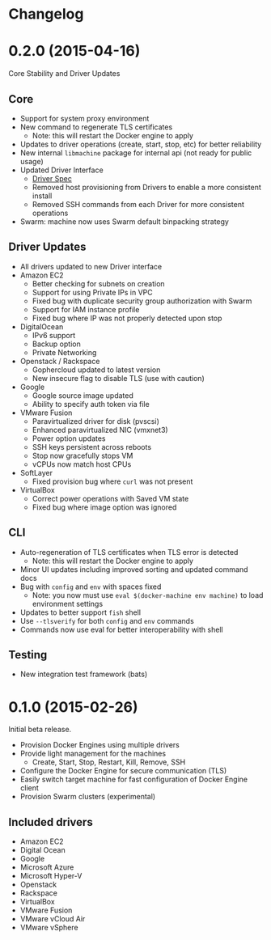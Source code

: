 Changelog
==========

# 0.2.0 (2015-04-16)

Core Stability and Driver Updates

## Core

- Support for system proxy environment
- New command to regenerate TLS certificates
  - Note: this will restart the Docker engine to apply
- Updates to driver operations (create, start, stop, etc) for better reliability
- New internal `libmachine` package for internal api (not ready for public usage)
- Updated Driver Interface
  - [Driver Spec](https://github.com/netantho/machine/blob/master/docs/DRIVER_SPEC.md)
  - Removed host provisioning from Drivers to enable a more consistent install
  - Removed SSH commands from each Driver for more consistent operations
- Swarm: machine now uses Swarm default binpacking strategy

## Driver Updates

- All drivers updated to new Driver interface
- Amazon EC2
  - Better checking for subnets on creation
  - Support for using Private IPs in VPC
  - Fixed bug with duplicate security group authorization with Swarm
  - Support for IAM instance profile
  - Fixed bug where IP was not properly detected upon stop
- DigitalOcean
  - IPv6 support
  - Backup option
  - Private Networking
- Openstack / Rackspace
  - Gophercloud updated to latest version
  - New insecure flag to disable TLS (use with caution)
- Google
  - Google source image updated
  - Ability to specify auth token via file
- VMware Fusion
  - Paravirtualized driver for disk (pvscsi)
  - Enhanced paravirtualized NIC (vmxnet3)
  - Power option updates
  - SSH keys persistent across reboots
  - Stop now gracefully stops VM
  - vCPUs now match host CPUs
- SoftLayer
  - Fixed provision bug where `curl` was not present
- VirtualBox
  - Correct power operations with Saved VM state
  - Fixed bug where image option was ignored

## CLI

- Auto-regeneration of TLS certificates when TLS error is detected
  - Note: this will restart the Docker engine to apply
- Minor UI updates including improved sorting and updated command docs
- Bug with `config` and `env` with spaces fixed
  - Note: you now must use `eval $(docker-machine env machine)` to load environment settings
- Updates to better support `fish` shell
- Use `--tlsverify` for both `config` and `env` commands
- Commands now use eval for better interoperability with shell

## Testing
- New integration test framework (bats)


# 0.1.0 (2015-02-26)

Initial beta release.

- Provision Docker Engines using multiple drivers
- Provide light management for the machines
  - Create, Start, Stop, Restart, Kill, Remove, SSH
- Configure the Docker Engine for secure communication (TLS)
- Easily switch target machine for fast configuration of Docker Engine client
- Provision Swarm clusters (experimental)

## Included drivers

- Amazon EC2
- Digital Ocean
- Google
- Microsoft Azure
- Microsoft Hyper-V
- Openstack
- Rackspace
- VirtualBox
- VMware Fusion
- VMware vCloud Air
- VMware vSphere
